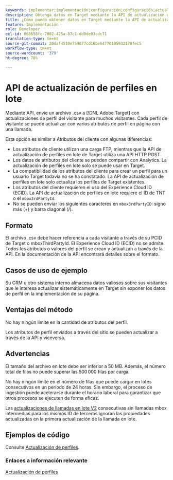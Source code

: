 ```yaml
---
keywords: implementar;implementación;configuración;configuración;actualización de perfiles en lote
description: Obtenga datos en Target mediante la API de actualización de perfiles en lote.
title: ¿Cómo puedo obtener datos en Target mediante la API de actualización de perfiles en lote?
feature: Implementación
role: Developer
exl-id: 068658fc-7082-425a-87c1-dd0de03cdc71
translation-type: tm+mt
source-git-commit: 20daf4510e754d77cd16be64770105932178fec5
workflow-type: tm+mt
source-wordcount: '379'
ht-degree: 78%

---
```


# API de actualización de perfiles en lote

Mediante API, envíe un archivo .csv a [!DNL Adobe Target] con actualizaciones de perfil del visitante para muchos visitantes. Cada perfil de visitante se puede actualizar con varios atributos de perfil en página con una llamada.

Esta opción es similar a Atributos del cliente con algunas diferencias:

* Los atributos de cliente utilizan una carga FTP, mientras que la API de actualización de perfiles en lote de Target utiliza una API HTTP POST.
* Los datos de atributos del cliente se pueden compartir con Analytics. La actualización de perfiles en lote solo se puede usar en Target.
* La compatibilidad de los atributos del cliente para crear un perfil para un usuario Target todavía no se ha constatado. La API de actualización de perfiles en lote solo actualiza los perfiles de Target existentes.
* Los atributos del cliente requieren el uso del Experience Cloud ID (ECID). La API de actualización de perfiles en lote requiere el ID de TNT o el `mbox3rdPartyId`.
* No se pueden enviar los siguientes caracteres en `mbox3rdPartyID`: signo más (+) y barra diagonal (/).

## Formato

El archivo .csv debe hacer referencia a cada visitante a través de su PCID de Target o mboxThirdPartyId. El Experience Cloud ID (ECID) no se admite. Todos los atributos o valores del perfil se crean y actualizan a través de la API. En la documentación de la API encontrará detalles sobre el formato.

## Casos de uso de ejemplo

Su CRM u otro sistema interno almacena datos valiosos sobre sus visitantes que le interesa actualizar sistemáticamente en Target sin exponer los datos de perfil en la implementación de su página.

## Ventajas del método

No hay ningún límite en la cantidad de atributos del perfil.

Los atributos de perfil enviados a través del sitio se pueden actualizar a través de la API y viceversa.

## Advertencias

El tamaño del archivo en lote debe ser inferior a 50 MB. Además, el número total de filas no puede superar las 500 000 filas por carga.

No hay ningún límite en el número de filas que puede cargar en lotes consecutivos en un período de 24 horas. Sin embargo, el proceso de ingestión puede acelerarse durante el horario laboral para garantizar que otros procesos se ejecuten de forma eficaz.

Las [actualizaciones de llamadas en lote V2](https://developers.adobetarget.com/api/#updating-profiles) consecutivas   sin llamadas mbox intermedias para los mismos ID de terceros ignoran las propiedades actualizadas en la primera actualización de la llamada en lote.

## Ejemplos de código

Consulte [Actualización de perfiles](https://developers.adobetarget.com/api/#updating-profiles).

### Enlaces a información relevante

[Actualización de perfiles](https://developers.adobetarget.com/api/#updating-profiles)
